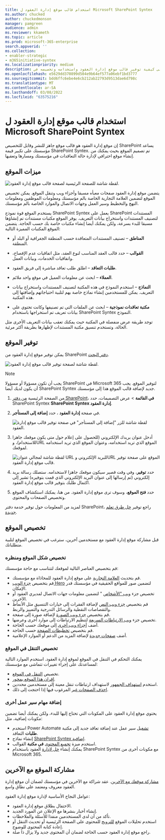 ```yaml
---
title: استخدام قالب موقع إدارة العقود ل Microsoft SharePoint Syntex
ms.author: chucked
author: chuckedmonson
manager: pamgreen
audience: admin
ms.reviewer: kkameth
ms.topic: article
ms.prod: microsoft-365-enterprise
search.appverid: ''
ms.collection:
- enabler-strategic
- m365initiative-syntex
ms.localizationpriority: medium
description: تعرف على كيفية توفير قالب موقع إدارة العقود واستخدامه وتخصيصه في Microsoft SharePoint Syntex.
ms.openlocfilehash: e5629dd370899d504e9b64ef577a06ebf1bd3777
ms.sourcegitcommit: bdd6ffc6ebe4e6cb212ab22793d9513dae6d798c
ms.translationtype: MT
ms.contentlocale: ar-SA
ms.lasthandoff: 03/08/2022
ms.locfileid: "63575216"
---
```

# <a name="use-the-contracts-management-site-template-for-microsoft-sharepoint-syntex"></a>استخدام قالب موقع إدارة العقود ل Microsoft SharePoint Syntex

إن موقع إدارة العقود هو قالب موقع جاهز للنشر وقابل للتخصيص SharePoint يساعد مؤسستك على تكبير قيمة SharePoint Syntex. تم تصميم الموقع بحيث يمكنك من إنشاء موقع احترافي لإدارة حالة التعاقدات في مؤسستك ومسارها وتعقبها.

## <a name="features-of-the-site"></a>ميزات الموقع

![لقطة شاشة للصفحة الرئيسية لصفحة قالب موقع إدارة العقود.](../media/content-understanding/contracts-management-site-home-page.png)

يتضمن موقع إدارة العقود صفحات معبأه مسبقا وأجزاء ويب وتنقل الموقع. يمكن تخصيص الموقع لتضمين العلامة التجارية الخاصة بالم مؤسستك ومعلومات الموظفين ومعلومات النهج والتخطيط وسير العمل وجهات الاتصال والموارد الخاصة بالم مؤسستك.

يستخدم الموقع قوة نموذج SharePoint Syntex يعمل على SharePoint المستندات لتصنيف المستندات واستخراج بيانات التعريف. يوفر الموقع مكتبات مستندات تم إنشاؤها مسبقا للبدء بسرعة، ولكن يمكنك أيضا إنشاء مكتبات خاصة بك حسب الحاجة. يتضمن الموقع المكتبات المميزة التالية:

- **المناطق** – تصنيف المستندات المتعاقدة حسب المنطقة الجغرافية أو البلد أو المنطقة.

- **القوالب** – حدد قالب العقد المناسب لنوع العقد، مثل اتفاقيات عدم الإفصاح، واتفاقيات الخدمات، وبيانات العمل.

- **طلبات التعاقد** – اطلق طلب تعاقد مباشرة إلى فريق العقود.

- **العملاء** – ابحث عن معلومات العميل في موقع واحد ملائم.

- **النماذج** – استخدم النموذج في هذه المكتبة لتصنيف المستندات واستخراج بيانات التعريف. يمكن للمستخدمين إنشاء نماذج خاصة بهم لتلبية احتياجاتهم وإضافتها إلى هذه المكتبة.

- **مكتبة تعاقدات نموذجية** – ابحث عن الملفات التي تم تصنيفها وكانت تحتوي على بيانات تعريف تم استخراجها باستخدام SharePoint Syntex النموذج. 

توجد طريقة عرض منفصلة في المكتبة حيث يمكنك تعقب بيانات التعريف الأخرى مثل الحالة، وتستخدم تنسيق مكتبة المستندات لإظهارها بطريقة أكثر مرئية.

## <a name="provision-the-site"></a>توفير الموقع

يمكن توفير موقع إدارة العقود من SharePoint [دفتر البحث](https://lookbook.microsoft.com/).

![لقطة شاشة لصفحة توفير قالب موقع إدارة العقود.](../media/content-understanding/contracts-management-site-provisioning-page.png)

> [!NOTE]
> يجب أن تكون مسؤولا أو مسؤولا SharePoint في Microsoft 365 لتوفير الموقع. يجب أن يكون لديك أيضا SharePoint Syntex جديد لإضافة قالب الموقع هذا إلى مؤسستك.

1. من الصفحة الرئيسية [من دفتر SharePoint](https://lookbook.microsoft.com/)، **في القائمة**  >  عرض التصميمات، حدد SharePoint Syntex **SharePoint Syntex إدارة العقود**.

2. في صفحة **إدارة العقود** ، حدد **إضافة إلى المستأجر**.

    ![لقطة شاشة للزر "إضافة إلى المستأجر" في صفحة توفير قالب موقع إدارة العقود.](../media/content-understanding/contracts-management-site-add-to-your-tenant.png)

3. أدخل عنوان بريدك الإلكتروني (للحصول على إعلام حول متى يكون موقعك جاهزا للاستخدام)، وURL الموقع الذي تريد استخدامه، وعنوان الموقع الذي تريد استخدامه لموقعك. 

    ![لقطة شاشة لمجالي عنوان URL للبريد الإلكتروني وURL الموقع على صفحة توفير قالب موقع إدارة العقود.](../media/content-understanding/contracts-management-email-and-site-url.png)

4. حدد **توفير**، وفي وقت قصير سيكون موقعك جاهزا لاستخدامه. ستصلك رسالة بريد إلكتروني (تم إرسالها إلى عنوان البريد الإلكتروني الذي قمت بتوفيره) تشير إلى اكتمال طلبك بتوفير قالب موقع إدارة العقود.

5. حدد **فتح الموقع**، وسوف ترى موقع إدارة العقود. من هنا، يمكنك استكشاف الموقع وتخصيص الصفحات والمحتوى. 

لمزيد من المعلومات حول توفير خدمة دفتر SharePoint، راجع توفير [حل طرق تعلم جديدة](/office365/customlearning/custom_provision).

## <a name="customize-the-site"></a>تخصيص الموقع

قبل مشاركة موقع إدارة العقود مع مستخدمين آخرين، سترغب في تخصيص الموقع لتلبية متطلباتك. 

### <a name="customize-the-look-and-feel-of-your-site"></a>تخصيص شكل الموقع ومنظره

قم بتخصيص العناصر التالية لموقعك لتتناسب مع حاجة مؤسستك:

- قم بتحديث [العلامة التجارية](https://support.microsoft.com/office/customize-your-sharepoint-site-320b43e5-b047-4fda-8381-f61e8ac7f59b) على موقع إدارة العقود للمحاذاة مع مؤسستك.
- قم بتخصيص [جزء الويب Hero](https://support.microsoft.com/office/use-the-hero-web-part-d57f449b-19a0-4b0d-8ce3-be5866430645) لتضمين صور للمواقع الحقيقية في مؤسستك قدر الإمكان.
- تخصيص جزء [ويب "الأشخاص](https://support.microsoft.com/office/show-people-profiles-on-your-page-with-the-people-web-part-7e52c5f6-2d72-48fa-a9d3-d2750765fa05) " لتضمين معلومات جهات الاتصال لمديري العقود أو الآخرين.
- قم بتخصيص [جزء ويب النص](https://support.microsoft.com/office/add-text-and-tables-to-your-page-with-the-text-web-part-729c0aa1-bc0d-41e3-9cde-c60533f2c801) لإضافة الفقرات إلى خيارات التنسيق مثل الأنماط والتقصاصات النقطية والرسائل التدرجية والتمييز والربط.
- قم بتخصيص [جزء ويب الصورة](https://support.microsoft.com/office/use-the-image-web-part-a63b335b-ad0a-4954-a65d-33c6af68beb2) لإضافة صورة إلى صفحة.
- تخصيص جزء [ويب الارتباطات السريعة](https://support.microsoft.com/office/use-the-quick-links-web-part-e1df7561-209d-4362-96d4-469f85ab2a82) لتنظيم الارتباطات إلى موارد أخرى وعرضها.
- أضف [أجزاء ويب أخرى](https://support.microsoft.com/office/using-web-parts-on-sharepoint-pages-336e8e92-3e2d-4298-ae01-d404bbe751e0) إلى موقعك حسب الحاجة.
- قم بتخصيص [تخطيطات الصفحة](https://support.microsoft.com/office/add-sections-and-columns-on-a-sharepoint-modern-page-fc491eb4-f733-4825-8fe2-e1ed80bd0899) حسب الحاجة.
- أضف [صفحات جديدة](https://support.microsoft.com/office/create-and-use-modern-pages-on-a-sharepoint-site-b3d46deb-27a6-4b1e-87b8-df851e503dec) لإضافة المزيد من الدعم أو الموارد الإعلامية.

### <a name="customize-the-site-navigation"></a>تخصيص التنقل في الموقع

يمكنك التحكم في التنقل في الموقع لموقع إدارة العقود. استخدم الموارد التالية لمساعدتك على إجراء تغييرات تتماشى مع مؤسستك:

- تخصيص [التنقل في الموقع](https://support.microsoft.com/office/customize-the-navigation-on-your-sharepoint-site-3cd61ae7-a9ed-4e1e-bf6d-4655f0bf25ca).
- [إقران هذا الموقع بمحور](https://support.microsoft.com/office/associate-a-sharepoint-site-with-a-hub-site-ae0009fd-af04-4d3d-917d-88edb43efc05).
- استخدم [استهداف الجمهور](https://support.microsoft.com/office/target-navigation-news-and-files-to-specific-audiences-33d84cb6-14ed-4e53-a426-74c38ea32293) لاستهداف ارتباطات تنقل معينة إلى مستخدمين محددين. 
- [احذف الصفحات غير](https://support.microsoft.com/office/delete-a-page-from-a-sharepoint-site-1d4197b8-31b6-460d-906b-3fb492a51db1) المرغوب فيها إذا احتجت إلى ذلك.


### <a name="add-other-workflows"></a>إضافة مهام سير عمل أخرى

يحتوي موقع إدارة العقود على المكونات التي تحتاج إليها للبدء، ولكن يمكنك أيضا تضمين مكونات إضافية، مثل:

- استخدم Power Automate [تشغيل](/power-automate/getting-started) سير عمل عند إضافة تعاقد جديد إلى مكتبة **طلبات** التعاقد.
- إنشاء نماذج [SharePoint Syntex إضافية](/microsoft-365/contentunderstanding/#models).
- استخدم ميزة [تجميع المحتوى](content-assembly.md) **في مكتبة** القوالب.
- يمكنك إنشاء [حل لإدارة](solution-manage-contracts-in-microsoft-365.md) العقود باستخدام SharePoint Syntex مع مكونات أخرى من Microsoft 365.

## <a name="share-the-site-with-others"></a>مشاركة الموقع مع الآخرين

[مشاركة موقعك مع الآخرين](https://support.microsoft.com/office/share-a-site-958771a8-d041-4eb8-b51c-afea2eae3658). عقد شراكة مع الآخرين في مؤسستك لضمان أن موقع إدارة العقود معروف ومعتمد على نطاق واسع.

عوامل النجاح الأساسية لإدارة موقع إدارة العقود:

- الاحتفال بطلاق موقع إدارة العقود.
- إنشاء أخبار بنشرها مع الإعلان عن المورد الجديد.
- تأكد من أن لدى المستخدمين منفذا للأسئلة والملاحظات.
- استخدم تحليلات الموقع [للترويج](https://support.microsoft.com/office/view-usage-data-for-your-sharepoint-site-2fa8ddc2-c4b3-4268-8d26-a772dc55779e) للمحتوى على الصفحة الرئيسية أو تحديث التنقل أو إعادة كتابة المحتوى للوضوح.
- راجع موقع إدارة العقود حسب الحاجة لضمان أن المحتوى جديد ولا يزال ذا صلة.

